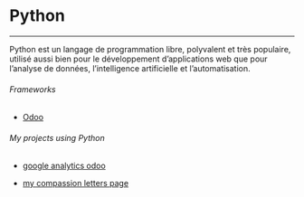 # Python <Badge type="tip" text="Python" />

---

Python est un langage de programmation libre, polyvalent et très populaire, utilisé aussi bien pour le développement d’applications web que pour l’analyse de données, l’intelligence artificielle et l’automatisation.

###### Frameworks 

- [Odoo](../framework/odoo.md)


###### My projects using Python

- [google analytics odoo](../projects/google-analytics-odoo.md)

- [my compassion letters page](../projects/my-compassion-letters-page.md)